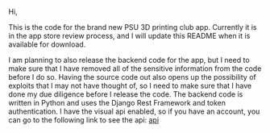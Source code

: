 Hi,

This is the code for the brand new PSU 3D printing club app. Currently it is in the app store review process, and I will update this README when it is available for download.

I am planning to also release the backend code for the app, but I need to make sure that I have removed all of the sensitive information from the code before I do so. Having the source code out also opens up the possibility of exploits that I may not have thought of, so I need to make sure that I have done my due diligence before I release the code. The backend code is written in Python and uses the Django Rest Framework and token authentication. I have the visual api enabled, so if you have an account, you can go to the following link to see the api: [api](https://psuwebdevclub.pythonanywhere.com/tasks/)
